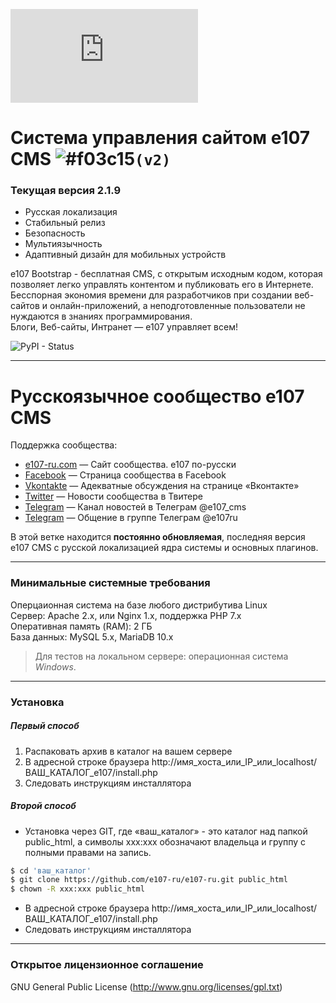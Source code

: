 [![N|Solid](https://e107-ru.com/thumb.php?src=e_MEDIA_IMAGE%2F2018-04%2Flogo2.png&w=0&h=150)](https://e107-ru.com)

# Система управления сайтом e107 CMS ![#f03c15](https://placehold.it/15/f03c15/000000?text=+)`(v2)`

### Текущая версия 2.1.9

- Русская локализация
- Стабильный релиз
- Безопасность
- Мультиязычность
- Адаптивный дизайн для мобильных устройств

e107 Bootstrap - бесплатная CMS, с открытым исходным кодом, которая позволяет легко управлять контентом и публиковать его в Интернете. Бесспорная экономия времени для разработчиков при создании веб-сайтов и онлайн-приложений, а неподготовленные пользователи не нуждаются в знаниях программирования.  
Блоги, Веб-сайты, Интранет — e107 управляет всем!

![PyPI - Status](https://img.shields.io/pypi/status/Django.svg)

----

# Русскоязычное сообщество e107 CMS

Поддержка сообщества:
- [e107-ru.com](https://e107-ru.com) — Сайт сообщества. e107 по-русски 
- [Facebook](https://www.facebook.com/russian.e107) — Страница сообщества в Facebook
- [Vkontakte](https://vk.com/e107ru) — Адекватные обсуждения на странице «Вконтакте»
- [Twitter](https://twitter.com/e107_ru) — Новости сообщества в Твитере
- [Telegram]("https://e107-ru.com/page/telegram-e107ru) — Канал новостей в Телеграм @e107_cms
- [Telegram]("https://e107-ru.com/page/telegram-e107ru) — Общение в группе Телеграм @e107ru


В этой ветке находится **постоянно обновляемая**, последняя версия e107 CMS с русской локализацией ядра системы и основных плагинов.

----
### Минимальные системные требования
Оперцаионная система на базе любого дистрибутива Linux  
Сервер: Apache 2.x, или Nginx 1.x, поддержка PHP 7.x  
Оперативная память (RAM): 2 ГБ  
База данных: MySQL 5.x, MariaDB 10.x  

> Для тестов на локальном сервере: операционная система *Windows*.
 
----
### Установка

##### Первый способ
1. Распаковать архив в каталог на вашем сервере
2. В адресной строке браузера http://имя_хоста_или_IP_или_localhost/ВАШ_КАТАЛОГ_е107/install.php   
3. Следовать инструкциям инсталлятора

##### Второй способ
- Установка через GIT, где «ваш_каталог» - это каталог над папкой public_html, а символы xxx:xxx обозначают владельца и группу с полными правами на запись.
```sh
$ cd 'ваш_каталог'
$ git clone https://github.com/e107-ru/e107-ru.git public_html	
$ chown -R xxx:xxx public_html
```
- В адресной строке браузера http://имя_хоста_или_IP_или_localhost/ВАШ_КАТАЛОГ_е107/install.php 
- Следовать инструкциям инсталлятора

----

### Открытое лицензионное соглашение
GNU General Public License (http://www.gnu.org/licenses/gpl.txt)
